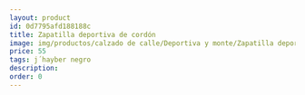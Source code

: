 ```yaml
---
layout: product
id: 0d7795afd188188c
title: Zapatilla deportiva de cordón
image: img/productos/calzado de calle/Deportiva y monte/Zapatilla deportiva de cordón=55=j´hayber negro.webp
price: 55
tags: j´hayber negro
description: 
order: 0
---
```


